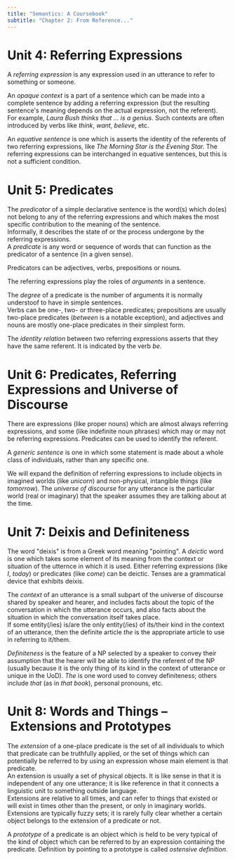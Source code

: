 ```yaml
---
title: "Semantics: A Coursebook"
subtitle: "Chapter 2: From Reference..."
---
```


# Unit 4: Referring Expressions
A *referring expression* is any expression used in an utterance to refer to something or someone.  

An *opaque context* is a part of a sentence which can be made into a complete sentence by adding a referring expression (but the resulting sentence's meaning depends on the actual expression, not the referent). For example, *Laura Bush thinks that ... is a genius.* Such contexts are often introduced by verbs like *think*, *want*, *believe*, etc.  

An *equative sentence* is one which is asserts the identity of the referents of two referring expressions, like *The Morning Star is the Evening Star.* The referring expressions can be interchanged in equative sentences, but this is not a sufficient condition.

# Unit 5: Predicates
The *predicator* of a simple declarative sentence is the word(s) which do(es) not belong to any of the referring expressions and which makes the most specific contribution to the meaning of the sentence.  
Informally, it describes the state of or the process undergone by the referring expressions.  
A *predicate* is any word or sequence of words that can function as the predicator of a sentence (in a given sense).  

Predicators can be adjectives, verbs, prepositions or nouns.  

The referring expressions play the roles of *arguments* in a sentence.  

The *degree* of a predicate is the number of arguments it is normally understoof to have in simple sentences.  
Verbs can be one-, two- or three-place predicates; prepositions are usually two-place predicates (*between* is a notable exception), and adjectives and nouns are mostly one-place predicates in their simplest form.  

The *identity relation* between two referring expressions asserts that they have the same referent. It is indicated by the verb *be*.

# Unit 6: Predicates, Referring Expressions and Universe of Discourse
There are expressions (like proper nouns) which are almost always referring expressions, and some (like indefinite noun phrases) which may or may not be referring expressions. Predicates can be used to identify the referent.  

A *generic sentence* is one in which some statement is made about a whole class of individuals, rather than any specific one.  

We will expand the definition of referring expressions to include objects in imagined worlds (like *unicorn*) and non-physical, intangible things (like *tomorrow*). The *universe of discourse* for any utterance is the particular world (real or imaginary) that the speaker assumes they are talking about at the time.

# Unit 7: Deixis and Definiteness
The word "deixis" is from a Greek word meaning "pointing". A *deictic* word is one which takes some element of its meaning from the context or situation of the utternce in which it is used. Either referring expressions (like *I*, *today*) or predicates (like *come*) can be deictic. Tenses are a grammatical device that exhibits deixis.  

The *context* of an utterance is a small subpart of the universe of discourse shared by speaker and hearer, and includes facts about the topic of the conversation in which the utterance occurs, and also facts about the situation in which the conversation itself takes place.  
If some entity(/ies) is/are the only entity(/ies) of its/their kind in the context of an utterance, then the definite article *the* is the appropriate article to use in referring to it/them.  

*Definiteness* is the feature of a NP selected by a speaker to convey their assumption that the hearer will be able to identify the referent of the NP (usually because it is the only thing of its kind in the context of utterance or unique in the UoD). *The* is one word used to convey definiteness; others include *that* (as in *that book*), personal pronouns, etc.  

# Unit 8: Words and Things – Extensions and Prototypes
The *extension* of a one-place predicate is the set of all individuals to which that predicate can be truthfully applied, or the set of things which can potentially be referred to by using an expression whose main element is that predicate.  
An extension is usually a set of physical objects. It is like sense in that it is independent of any one utterance; it is like reference in that it connects a linguistic unit to something outside language.  
Extensions are relative to all times, and can refer to things that existed or will exist in times other than the present, or only in imaginary worlds.  
Extensions are typically fuzzy sets; it is rarely fully clear whether a certain object belongs to the extension of a predicate or not.  

A *prototype* of a predicate is an object which is held to be very typical of the kind of object which can be referred to by an expression containing the predicate. Definition by pointing to a prototype is called *ostensive definition*.
